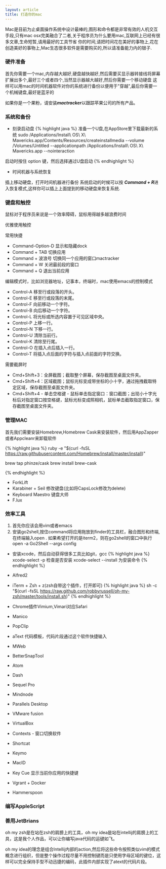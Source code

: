 ```yaml
---
layout: article
title: 打造你的mac
---
```

Mac是目前为止桌面操作系统中设计最棒的,图形和命令都是非常有效的人机交互手段,只有mac osx完美融合了二者,关于程序员为什么要用mac,互联网上已经有很多文章,生命短暂,请用最好的工具节省
你的时间,请把时间花在美好的事物上,花在创造美好的事物上,Mac生态很多软件是需要购买的,所以请准备能力内的银子.

### 硬件准备
首先你需要一个mac,内存越大越好,硬盘越快越好,然后需要买显示器转接线将屏幕扩展出多个,最好三个或者四个,当然显示器越大越好,然后你需要一个移动硬盘
这样可以用mac的时间机器软件对你的系统进行备份以便用于"穿越",最后你需要一个机械键盘,最好是蓝牙的

如果你是一个果粉，请安装***mactracker***以跟踪苹果公司的所有产品。

### 系统和备份

* 刻录启动盘
{% highlight java %}
准备一个U盘,在AppStore里下载最新的系统
sudo /Applications/Install\ OS\ X\ Mavericks.app/Contents/Resources/createinstallmedia --volume 
/Volumes/Untitled --applicationpath /Applications/Install\ OS\ X\ Mavericks.app --nointeraction

启动时按住 option 键，然后选择通过U盘启动
{% endhighlight %}

* 时间机器与系统恢复

插上移动硬盘，打开时间机器进行备份
系统启动的时候可以按 ***Command + R***进入恢复模式,这样你可以插上上面提到的移动硬盘来恢复系统.


### 键盘和触控

鼠标对于程序员来说是一个效率障碍，鼠标用得越多越浪费时间

优雅使用触控

常用快捷

* Command-Option-D 显示和隐藏dock
* Command + TAB 切换应用
* Command + 波浪号 切换同一个应用的窗口mactracker
* Command + W 关闭最前段的窗口
* Command + Q 退出当前应用

编辑模式时，比如浏览器地址，记事本，终端时，mac使用emacs的控制模式

* Control-A 移至行或段落的开头。
* Control-E 移至行或段落的末尾。
* Control-F 向前移动一个字符。
* Control-B 向后移动一个字符。
* Control-L 将光标或所选内容置于可见区域中央。
* Control-P 上移一行。
* Control-N 下移一行。
* Control-U 清除当前行。
* Control-K 清除至行尾。
* Control-O 在插入点后插入一行。
* Control-T 将插入点后面的字符与插入点前面的字符交换。

需要截屏时

* Cmd+Shift+3：全屏截图；截取整个屏幕，保存截图至桌面文件夹。
* Cmd+Shift+4：区域截图；鼠标光标变成带坐标的小十字，通过拖拽截取特定区域，保存截图至桌面文件夹。
* Cmd+Shift+4 - 单击空格键 - 鼠标单击指定窗口：窗口截图；出现小十字光标后对指定窗口按空格键，鼠标光标变成照相机，鼠标单击截取指定窗口，保存截图至桌面文件夹。

### 管理MAC
首先我们需要安装Homebrew,Homebrew Cask来安装软件，然后用AppZapper或者Appcleanr来卸载软件

{% highlight java %}
ruby -e "$(curl -fsSL https://raw.githubusercontent.com/Homebrew/install/master/install)"

brew tap phinze/cask
brew install brew-cask

{% endhighlight %}

* ForkLift
* Karabiner + Seil 修改键盘(比如将CapsLock修改为delete)
* Keyboard Maestro 键盘大师
* F.lux

### 效率工具

1. 首先你应该会用vim或者emacs
2. 安装go2shell,按住command将应用拖放到finder的工具栏，融合图形和终端,在终端输入open . 如果希望打开的是iterm2，则在go2shell的窗口中执行open -a Go2Shell --args config

* 安装xcode，然后自动获得很多工具比如git，gcc
{% highlight java %}
xcode-select -p 检查是否安装
xcode-select --install 为安装命令
{% endhighlight %}


* Alfred2
* iTerm + Zsh + z(zsh自带这个插件，打开即可)
{% highlight java %}
sh -c "$(curl -fsSL https://raw.github.com/robbyrussell/oh-my-zsh/master/tools/install.sh)"
{% endhighlight %}


* Chrome插件Vimium,Vimari对应Safari
* Manico
* PopClip

* aText
代码模板，代码片段通过这个软件快捷输入

* MWeb
* BetterSnapTool
* Atom
* Dash
* Sequel Pro
* Mindnode
* Parallels Desktop
* VMware fusion
* VirtualBox
* Contexts - 窗口切换软件
* Shortcat
* Keymo
* MacID
* Key Cue 显示当前你应用的快捷键
* Vgrant + Docker
* Hammerspoon


### 编写AppleScript


### 善用JetBrians
oh my zsh是在站在zsh的肩膀上的工具，oh my idea是站在intellij的肩膀上的工具，这是我个人作品，可以让你编写java代码的运键如飞。

oh my idea的理念是组合Intellij内部的action,然后将这些命令按照类似vim的模式概念进行组织，但是整个操作过程尽量不用控制键而是只使用字母区域的键位，这样可以完全保持手型不动迅捷的编码，此插件内部实现了atext的代码片段。
